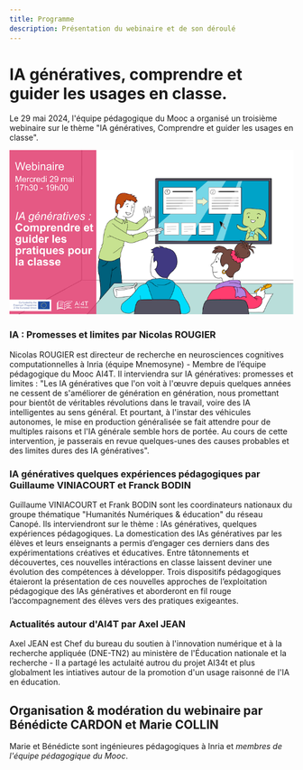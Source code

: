 ```yaml
---
title: Programme
description: Présentation du webinaire et de son déroulé
---
```


# IA génératives, comprendre et guider les usages en classe.

Le 29 mai 2024, l'équipe pédagogique du Mooc a organisé un troisième webinaire sur le thème
"IA génératives, Comprendre et guider les usages en classe".

<td style="border: none; vertical-align: middle;"><img alt="Visuel webinaire 3" src="Images/webinaire3-visuel-presentation.png"></td>


### IA : Promesses et limites par Nicolas ROUGIER
Nicolas ROUGIER est directeur de recherche en neurosciences cognitives computationnelles à Inria (équipe Mnemosyne) - Membre de l’équipe pédagogique du Mooc AI4T.
Il interviendra sur IA génératives: promesses et limites : "Les IA génératives que l'on voit à l'œuvre depuis quelques années ne cessent de s'améliorer de génération en génération, nous promettant pour bientôt de véritables révolutions dans le travail, voire des IA intelligentes au sens général. Et pourtant, à l'instar des véhicules autonomes, le mise en production généralisée se fait attendre pour de multiples raisons et l'IA générale semble hors de portée. Au cours de cette intervention, je passerais en revue quelques-unes des causes probables et des limites dures des IA génératives".

### IA génératives quelques expériences pédagogiques par Guillaume VINIACOURT et Franck BODIN
Guillaume VINIACOURT et Frank BODIN sont les coordinateurs nationaux du groupe thématique "Humanités Numériques & éducation" du réseau Canopé.
Ils interviendront sur le thème : IAs génératives, quelques expériences pédagogiques.
La domestication des IAs génératives par les élèves et leurs enseignants a permis d’engager ces derniers dans des expérimentations créatives et éducatives. Entre tâtonnements et découvertes, ces nouvelles intéractions en classe laissent deviner une évolution des compétences à développer. Trois dispositifs pédagogiques étaieront la présentation de ces nouvelles approches de l’exploitation pédagogique des IAs génératives et aborderont en fil rouge l’accompagnement des élèves vers des pratiques exigeantes.

### Actualités autour d'AI4T par Axel JEAN
Axel JEAN est Chef du bureau du soutien à l'innovation numérique et à la recherche appliquée (DNE-TN2) au ministère de l'Éducation nationale et la recherche - Il a partagé les actulaité autrou du projet AI34t et plus globalment les intiatives autour de la promotion d'un usage raisonné de l'IA en éducation.

## Organisation & modération du webinaire par Bénédicte CARDON et Marie COLLIN
Marie et Bénédicte sont ingénieures pédagogiques à Inria et *membres de l'équipe pédagogique du Mooc*.
